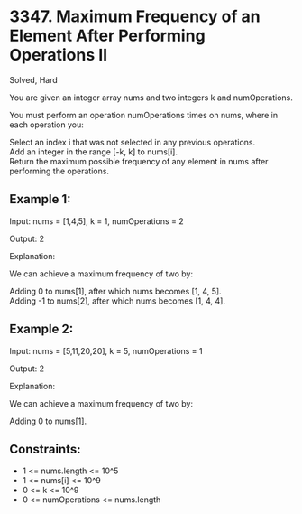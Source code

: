 # 3347. Maximum Frequency of an Element After Performing Operations II
Solved, Hard  

You are given an integer array nums and two integers k and numOperations.  

You must perform an operation numOperations times on nums, where in each operation you:  

Select an index i that was not selected in any previous operations.  
Add an integer in the range [-k, k] to nums[i].  
Return the maximum possible frequency of any element in nums after performing the operations.  

 

Example 1:
---
Input: nums = [1,4,5], k = 1, numOperations = 2  

Output: 2  

Explanation:  

We can achieve a maximum frequency of two by:  

Adding 0 to nums[1], after which nums becomes [1, 4, 5].  
Adding -1 to nums[2], after which nums becomes [1, 4, 4].  

Example 2:
---
Input: nums = [5,11,20,20], k = 5, numOperations = 1  

Output: 2  

Explanation:  

We can achieve a maximum frequency of two by:  

Adding 0 to nums[1].  
 

Constraints:
---
- 1 <= nums.length <= 10^5  
- 1 <= nums[i] <= 10^9
- 0 <= k <= 10^9
- 0 <= numOperations <= nums.length
 
